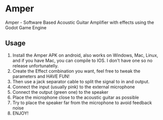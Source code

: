 # Amper
 Amper - Software Based Acoustic Guitar Amplifier with effects using the Godot Game Engine

## Usage
1. Install the Amper APK on android, also works on Windows, Mac, Linux, and if you have Mac, you can compile to IOS. I don't have one so no release unfortunatelly.
2. Create the Effect combination you want, feel free to tweak the parameters and HAVE FUN!
3. Then use a jack separator cable to split the signal to in and output.
4. Connect the input (usually pink) to the external microphone
5. Connect the output (green one) to the speaker
6. Place the microphone close to the acoustic guitar as possible
7. Try to place the speaker far from the microphone to avoid feedback noise
8. ENJOY!
